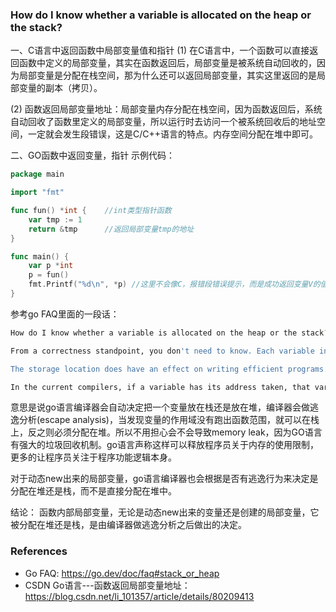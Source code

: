 ### How do I know whether a variable is allocated on the heap or the stack?

一、C语言中返回函数中局部变量值和指针
(1) 在C语言中，一个函数可以直接返回函数中定义的局部变量，其实在函数返回后，局部变量是被系统自动回收的，因为局部变量是分配在栈空间，那为什么还可以返回局部变量，其实这里返回的是局部变量的副本（拷贝）。

(2) 函数返回局部变量地址：局部变量内存分配在栈空间，因为函数返回后，系统自动回收了函数里定义的局部变量，所以运行时去访问一个被系统回收后的地址空间，一定就会发生段错误，这是C/C++语言的特点。内存空间分配在堆中即可。

二、GO函数中返回变量，指针
示例代码：

```go
package main

import "fmt"

func fun() *int {    //int类型指针函数
    var tmp := 1
    return &tmp      //返回局部变量tmp的地址
}

func main() {
    var p *int
    p = fun()
    fmt.Printf("%d\n", *p) //这里不会像C，报错段错误提示，而是成功返回变量V的值1
}
```

参考go FAQ里面的一段话：

```sh
How do I know whether a variable is allocated on the heap or the stack?

From a correctness standpoint, you don't need to know. Each variable in Go exists as long as there are references to it. The storage location chosen by the implementation is irrelevant to the semantics of the language.

The storage location does have an effect on writing efficient programs. When possible, the Go compilers will allocate variables that are local to a function in that function's stack frame. However, if the compiler cannot prove that the variable is not referenced after the function returns, then the compiler must allocate the variable on the garbage-collected heap to avoid dangling pointer errors. Also, if a local variable is very large, it might make more sense to store it on the heap rather than the stack.

In the current compilers, if a variable has its address taken, that variable is a candidate for allocation on the heap. However, a basic escape analysis recognizes some cases when such variables will not live past the return from the function and can reside on the stack.
```

意思是说go语言编译器会自动决定把一个变量放在栈还是放在堆，编译器会做逃逸分析(escape analysis)，当发现变量的作用域没有跑出函数范围，就可以在栈上，反之则必须分配在堆。所以不用担心会不会导致memory leak，因为GO语言有强大的垃圾回收机制。go语言声称这样可以释放程序员关于内存的使用限制，更多的让程序员关注于程序功能逻辑本身。

对于动态new出来的局部变量，go语言编译器也会根据是否有逃逸行为来决定是分配在堆还是栈，而不是直接分配在堆中。

结论：
函数内部局部变量，无论是动态new出来的变量还是创建的局部变量，它被分配在堆还是栈，是由编译器做逃逸分析之后做出的决定。

### References

- Go FAQ: https://go.dev/doc/faq#stack_or_heap
- CSDN Go语言---函数返回局部变量地址：https://blog.csdn.net/li_101357/article/details/80209413

